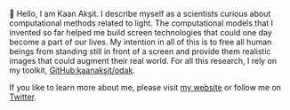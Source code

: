 👋 Hello, I am Kaan Akşit. I describe myself as a scientists curious about computational methods related to light.
The computational models that I invented so far helped me build screen technologies that could one day become a part of our lives. 
My intention in all of this is to free all human beings from standing still in front of a screen and provide them realistic images that could augment their real world.
For all this research, I rely on my toolkit, [GitHub:kaanaksit/odak](https://github.com/kaanaksit/odak).

If you like to learn more about me, please visit [my website](https://kaanaksit.com) or follow me on [Twitter](https://twitter.com/kaanaksit).
